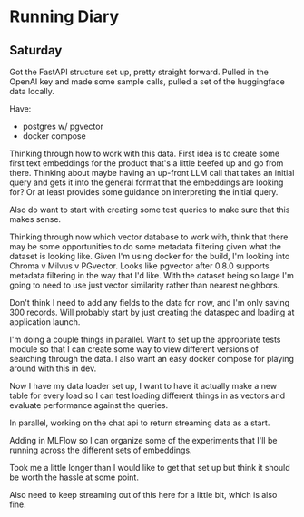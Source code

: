 # Running Diary

## Saturday
Got the FastAPI structure set up, pretty straight forward. Pulled in the OpenAI key and made some sample calls, pulled a set of the huggingface data locally.

Have:
- postgres w/ pgvector
- docker compose

Thinking through how to work with this data. First idea is to create some first text embeddings for the product that's a little beefed up and go from there. Thinking about
maybe having an up-front LLM call that takes an initial query and gets it into the general format that the embeddings are looking for? Or at least provides some guidance on interpreting the initial query.

Also do want to start with creating some test queries to make sure that this makes sense. 


Thinking through now which vector database to work with, think that there may be some opportunities to do some metadata filtering given what the dataset is looking like. Given I'm using docker for the build, I'm looking into Chroma v Milvus v PGvector. Looks like pgvector after 0.8.0 supports metadata filtering in the way that I'd like. With the dataset being so large I'm going to need to use just vector similarity rather than nearest neighbors.

Don't think I need to add any fields to the data for now, and I'm only saving 300 records. Will probably start by just creating the dataspec and loading at application launch.

I'm doing a couple things in parallel. Want to set up the appropriate tests module so that I can create some way to view different versions of searching through the data. I also want an easy docker compose for playing around with this in dev.

Now I have my data loader set up, I want to have it actually make a new table for every load so I can test loading different things in as vectors and evaluate performance against the queries. 

In parallel, working on the chat api to return streaming data as a start.

Adding in MLFlow so I can organize some of the experiments that I'll be running across the different sets of embeddings.

Took me a little longer than I would like to get that set up but think it should be worth the hassle at some point.

Also need to keep streaming out of this here for a little bit, which is also fine.